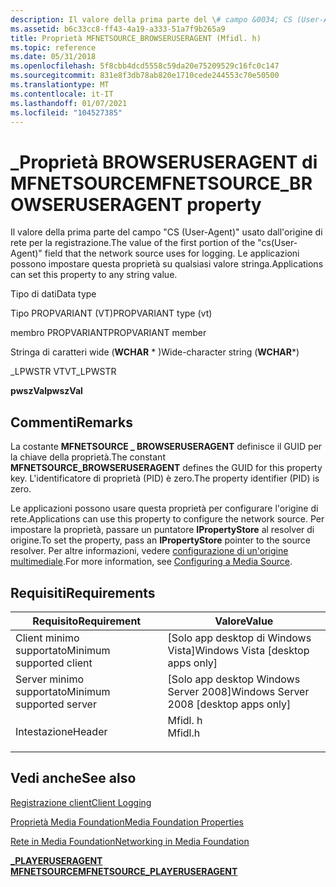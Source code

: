 ```yaml
---
description: Il valore della prima parte del \# campo &0034; CS (User-Agent) &\# 0034; che l'origine di rete usa per la registrazione.
ms.assetid: b6c33cc8-ff43-4a19-a333-51a7f9b265a9
title: Proprietà MFNETSOURCE_BROWSERUSERAGENT (Mfidl. h)
ms.topic: reference
ms.date: 05/31/2018
ms.openlocfilehash: 5f8cbb4dcd5558c59da20e75209529c16fc0c147
ms.sourcegitcommit: 831e8f3db78ab820e1710cede244553c70e50500
ms.translationtype: MT
ms.contentlocale: it-IT
ms.lasthandoff: 01/07/2021
ms.locfileid: "104527385"
---
```

# <a name="mfnetsource_browseruseragent-property"></a><span data-ttu-id="eedb4-103">\_Proprietà BROWSERUSERAGENT di MFNETSOURCE</span><span class="sxs-lookup"><span data-stu-id="eedb4-103">MFNETSOURCE\_BROWSERUSERAGENT property</span></span>

<span data-ttu-id="eedb4-104">Il valore della prima parte del campo "CS (User-Agent)" usato dall'origine di rete per la registrazione.</span><span class="sxs-lookup"><span data-stu-id="eedb4-104">The value of the first portion of the "cs(User-Agent)" field that the network source uses for logging.</span></span> <span data-ttu-id="eedb4-105">Le applicazioni possono impostare questa proprietà su qualsiasi valore stringa.</span><span class="sxs-lookup"><span data-stu-id="eedb4-105">Applications can set this property to any string value.</span></span>



<span data-ttu-id="eedb4-106">Tipo di dati</span><span class="sxs-lookup"><span data-stu-id="eedb4-106">Data type</span></span>

<span data-ttu-id="eedb4-107">Tipo PROPVARIANT (VT)</span><span class="sxs-lookup"><span data-stu-id="eedb4-107">PROPVARIANT type (vt)</span></span>

<span data-ttu-id="eedb4-108">membro PROPVARIANT</span><span class="sxs-lookup"><span data-stu-id="eedb4-108">PROPVARIANT member</span></span>

<span data-ttu-id="eedb4-109">Stringa di caratteri wide (**WCHAR** \* )</span><span class="sxs-lookup"><span data-stu-id="eedb4-109">Wide-character string (**WCHAR**\*)</span></span>

<span data-ttu-id="eedb4-110">\_LPWSTR VT</span><span class="sxs-lookup"><span data-stu-id="eedb4-110">VT\_LPWSTR</span></span>

<span data-ttu-id="eedb4-111">**pwszVal**</span><span class="sxs-lookup"><span data-stu-id="eedb4-111">**pwszVal**</span></span>



## <a name="remarks"></a><span data-ttu-id="eedb4-112">Commenti</span><span class="sxs-lookup"><span data-stu-id="eedb4-112">Remarks</span></span>

<span data-ttu-id="eedb4-113">La costante **MFNETSOURCE \_ BROWSERUSERAGENT** definisce il GUID per la chiave della proprietà.</span><span class="sxs-lookup"><span data-stu-id="eedb4-113">The constant **MFNETSOURCE\_BROWSERUSERAGENT** defines the GUID for this property key.</span></span> <span data-ttu-id="eedb4-114">L'identificatore di proprietà (PID) è zero.</span><span class="sxs-lookup"><span data-stu-id="eedb4-114">The property identifier (PID) is zero.</span></span>

<span data-ttu-id="eedb4-115">Le applicazioni possono usare questa proprietà per configurare l'origine di rete.</span><span class="sxs-lookup"><span data-stu-id="eedb4-115">Applications can use this property to configure the network source.</span></span> <span data-ttu-id="eedb4-116">Per impostare la proprietà, passare un puntatore **IPropertyStore** al resolver di origine.</span><span class="sxs-lookup"><span data-stu-id="eedb4-116">To set the property, pass an **IPropertyStore** pointer to the source resolver.</span></span> <span data-ttu-id="eedb4-117">Per altre informazioni, vedere [configurazione di un'origine multimediale](configuring-a-media-source.md).</span><span class="sxs-lookup"><span data-stu-id="eedb4-117">For more information, see [Configuring a Media Source](configuring-a-media-source.md).</span></span>

## <a name="requirements"></a><span data-ttu-id="eedb4-118">Requisiti</span><span class="sxs-lookup"><span data-stu-id="eedb4-118">Requirements</span></span>



| <span data-ttu-id="eedb4-119">Requisito</span><span class="sxs-lookup"><span data-stu-id="eedb4-119">Requirement</span></span> | <span data-ttu-id="eedb4-120">Valore</span><span class="sxs-lookup"><span data-stu-id="eedb4-120">Value</span></span> |
|-------------------------------------|------------------------------------------------------------------------------------|
| <span data-ttu-id="eedb4-121">Client minimo supportato</span><span class="sxs-lookup"><span data-stu-id="eedb4-121">Minimum supported client</span></span><br/> | <span data-ttu-id="eedb4-122">\[Solo app desktop di Windows Vista\]</span><span class="sxs-lookup"><span data-stu-id="eedb4-122">Windows Vista \[desktop apps only\]</span></span><br/>                                     |
| <span data-ttu-id="eedb4-123">Server minimo supportato</span><span class="sxs-lookup"><span data-stu-id="eedb4-123">Minimum supported server</span></span><br/> | <span data-ttu-id="eedb4-124">\[Solo app desktop Windows Server 2008\]</span><span class="sxs-lookup"><span data-stu-id="eedb4-124">Windows Server 2008 \[desktop apps only\]</span></span><br/>                               |
| <span data-ttu-id="eedb4-125">Intestazione</span><span class="sxs-lookup"><span data-stu-id="eedb4-125">Header</span></span><br/>                   | <dl> <span data-ttu-id="eedb4-126"><dt>Mfidl. h</dt></span><span class="sxs-lookup"><span data-stu-id="eedb4-126"><dt>Mfidl.h</dt></span></span> </dl> |



## <a name="see-also"></a><span data-ttu-id="eedb4-127">Vedi anche</span><span class="sxs-lookup"><span data-stu-id="eedb4-127">See also</span></span>

<dl> <dt>

[<span data-ttu-id="eedb4-128">Registrazione client</span><span class="sxs-lookup"><span data-stu-id="eedb4-128">Client Logging</span></span>](client-logging.md)
</dt> <dt>

[<span data-ttu-id="eedb4-129">Proprietà Media Foundation</span><span class="sxs-lookup"><span data-stu-id="eedb4-129">Media Foundation Properties</span></span>](media-foundation-properties.md)
</dt> <dt>

[<span data-ttu-id="eedb4-130">Rete in Media Foundation</span><span class="sxs-lookup"><span data-stu-id="eedb4-130">Networking in Media Foundation</span></span>](networking-in-media-foundation.md)
</dt> <dt>

[<span data-ttu-id="eedb4-131">**\_PLAYERUSERAGENT MFNETSOURCE**</span><span class="sxs-lookup"><span data-stu-id="eedb4-131">**MFNETSOURCE\_PLAYERUSERAGENT**</span></span>](mfnetsource-playeruseragent-property.md)
</dt> </dl>

 

 




